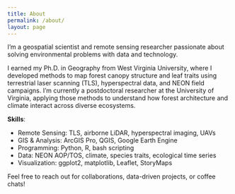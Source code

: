```yaml
---
title: About
permalink: /about/
layout: page
---
```


I’m a geospatial scientist and remote sensing researcher passionate about solving environmental problems with data and technology.

I earned my Ph.D. in Geography from West Virginia University, where I developed methods to map forest canopy structure and leaf traits using terrestrial laser scanning (TLS), hyperspectral data, and NEON field campaigns. I’m currently a postdoctoral researcher at the University of Virginia, applying those methods to understand how forest architecture and climate interact across diverse ecosystems.

**Skills**:
- Remote Sensing: TLS, airborne LiDAR, hyperspectral imaging, UAVs  
- GIS & Analysis: ArcGIS Pro, QGIS, Google Earth Engine  
- Programming: Python, R, bash scripting  
- Data: NEON AOP/TOS, climate, species traits, ecological time series  
- Visualization: ggplot2, matplotlib, Leaflet, StoryMaps  

Feel free to reach out for collaborations, data-driven projects, or coffee chats!
